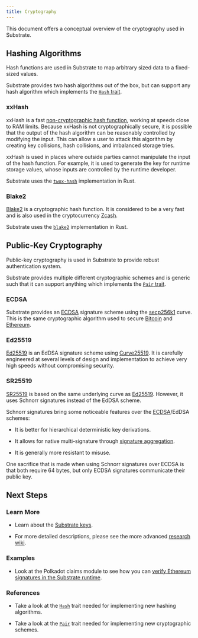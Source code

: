 ```yaml
---
title: Cryptography
---
```


This document offers a conceptual overview of the cryptography used in Substrate.

## Hashing Algorithms

Hash functions are used in Substrate to map arbitrary sized data to a fixed-sized values.

Substrate provides two hash algorithms out of the box, but can support any hash algorithm which
implements the [`Hash` trait](https://doc.rust-lang.org/core/hash/trait.Hash.html).

### xxHash

xxHash is a fast [non-cryptographic hash function](https://en.wikipedia.org/wiki/Hash_function),
working at speeds close to RAM limits. Because xxHash is not cryptographically secure, it is
possible that the output of the hash algorithm can be reasonably controlled by modifying the input.
This can allow a user to attack this algorithm by creating key collisions, hash collisions, and
imbalanced storage tries.

xxHash is used in places where outside parties cannot manipulate the input of the hash function. For
example, it is used to generate the key for runtime storage values, whose inputs are controlled by
the runtime developer.

Substrate uses the [`twox-hash`](https://github.com/shepmaster/twox-hash) implementation in Rust.

### Blake2

[Blake2](https://en.wikipedia.org/wiki/BLAKE_(hash_function)#BLAKE2) is a cryptographic hash
function. It is considered to be a very fast and is also used in the cryptocurrency
[Zcash](https://z.cash).

Substrate uses the [`blake2`](https://docs.rs/blake2/) implementation in Rust.

## Public-Key Cryptography

Public-key cryptography is used in Substrate to provide robust authentication system.

Substrate provides multiple different cryptographic schemes and is generic such that it can support
anything which implements the [`Pair`
trait](https://substrate.dev/rustdocs/master/substrate_primitives/crypto/trait.Pair.html).

### ECDSA

Substrate provides an
[ECDSA](https://en.wikipedia.org/wiki/Elliptic_Curve_Digital_Signature_Algorithm) signature scheme
using the [secp256k1](https://en.bitcoin.it/wiki/Secp256k1) curve. This is the same cryptographic
algorithm used to secure [Bitcoin](https://en.wikipedia.org/wiki/Bitcoin) and
[Ethereum](https://en.wikipedia.org/wiki/Ethereum).

### Ed25519

[Ed25519](https://en.wikipedia.org/wiki/EdDSA#Ed25519) is an EdDSA signature scheme using
[Curve25519](https://en.wikipedia.org/wiki/Curve25519). It is carefully engineered at several levels
of design and implementation to achieve very high speeds without compromising security.

### SR25519

[SR25519](https://research.web3.foundation/en/latest/polkadot/keys/1-accounts-more/) is based on the
same underlying curve as [Ed25519](#ed25519). However, it uses Schnorr signatures instead of the
EdDSA scheme.

Schnorr signatures bring some noticeable features over the [ECDSA](#ecdsa)/EdDSA schemes:

* It is better for hierarchical deterministic key derivations.

* It allows for native multi-signature through [signature
  aggregation](https://bitcoincore.org/en/2017/03/23/schnorr-signature-aggregation/).

* It is generally more resistant to misuse.

One sacrifice that is made when using Schnorr signatures over ECDSA is that both require 64 bytes,
but only ECDSA signatures communicate their public key.

## Next Steps

### Learn More

* Learn about the [Substrate keys](conceptual/cryptography/keys.md).

* For more detailed descriptions, please see the more advanced [research
  wiki](https://research.web3.foundation).

### Examples

* Look at the Polkadot claims module to see how you can [verify Ethereum signatures in the Substrate
  runtime](https://github.com/paritytech/polkadot/blob/master/runtime/src/claims.rs).

### References

* Take a look at the
  [`Hash`](https://substrate.dev/rustdocs/master/sr_primitives/traits/trait.Hash.html) trait needed
  for implementing new hashing algorithms.

* Take a look at the
  [`Pair`](https://substrate.dev/rustdocs/master/substrate_primitives/crypto/trait.Pair.html) trait
  needed for implementing new cryptographic schemes.
